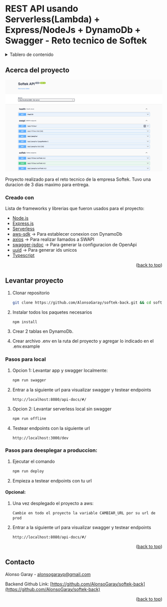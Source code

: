 # REST API usando Serverless(Lambda) + Express/NodeJs + DynamoDb + Swagger - Reto tecnico de Softek

<details>
  <summary>Tablero de contenido</summary>
  <ol>
    <li>
      <a href="#acerca-del-proyecto">Acerca del proyecto</a>
      <ul>
        <li><a href="#creado-con">Creado con</a></li>
      </ul>
    </li>
    <li>
      <a href="#levantar-proyecto">Levantar proyecto localmente</a>
      <ul>
        <li><a href="#pasos">Pasos</a></li>
      </ul>
    </li>
    <li>
      <a href="#pasos-despliegue">Pasos para deesplegar a produccion:</a>
    </li>
    <li><a href="#contacto">Contacto</a></li>
  </ol>
</details>

## Acerca del proyecto

![alt text](https://raw.githubusercontent.com/AlonsoGaray/softek-back/main/src/assets/Proyecto.png)

Proyecto realizado para el reto tecnico de la empresa Softek. Tuvo una duracion de 3 dias maximo para entrega.

### Creado con

Lista de frameworks y librerias que fueron usados para el proyecto:

- [Node.js](https://nodejs.org/en)
- [Express.js](https://expressjs.com/)
- [Serverless](https://www.serverless.com/)
- [aws-sdk](https://aws.amazon.com/sdk-for-javascript/) -> Para establecer conexion con DynamoDb
- [axios](https://axios-http.com/) -> Para realizar llamados a SWAPI
- [swagger-jsdoc](https://www.npmjs.com/package/swagger-jsdoc) -> Para generar la configuracion de OpenApi
- [uuid](https://www.npmjs.com/package/uuid) -> Para generar ids unicos
- [Typescript](https://www.typescriptlang.org/)

<p align="right">(<a href="#top">back to top</a>)</p>

## Levantar proyecto

1. Clonar repositorio
   ```sh
   git clone https://github.com/AlonsoGaray/softek-back.git && cd softek-back
   ```
2. Instalar todos los paquetes necesarios
   ```sh
   npm install
   ```
3. Crear 2 tablas en DynamoDb.

4. Crear archivo .env en la ruta del proyecto y agregar lo indicado en el .env.example

### Pasos para local

1. Opcion 1: Levantar app y swagger localmente:
   ```sh
   npm run swagger
   ```
2. Entrar a la siguiente url para visualizar swagger y testear endpoints
   ```url
   http://localhost:8080/api-docs/#/
   ```
3. Opcion 2: Levantar serverless local sin swagger
   ```sh
   npm run offline
   ```
4. Testear endpoints con la siguiente url
   ```url
   http://localhost:3000/dev
   ```

### Pasos para deesplegar a produccion:

1. Ejecutar el comando
   ```sh
   npm run deploy
   ```
2. Empieza a testear endpoints con tu url

#### Opcional:

1. Una vez desplegado el proyecto a aws:
   ```
   Cambie en todo el proyecto la variable CAMBIAR_URL por su url de prod
   ```
2. Entrar a la siguiente url para visualizar swagger y testear endpoints
   ```url
   http://localhost:8080/api-docs/#/
   ```

<p align="right">(<a href="#top">back to top</a>)</p>

## Contacto

Alonso Garay - alonsogarayp@gmail.com

Backend Github Link: [https://github.com/AlonsoGaray/softek-back](https://github.com/AlonsoGaray/softek-back)

<p align="right">(<a href="#top">back to top</a>)</p>
